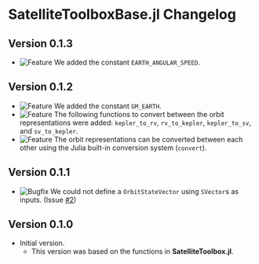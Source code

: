 SatelliteToolboxBase.jl Changelog
=================================

Version 0.1.3
-------------

- ![Feature][badge-feature] We added the constant `EARTH_ANGULAR_SPEED`.

Version 0.1.2
-------------

- ![Feature][badge-feature] We added the constant `GM_EARTH`.
- ![Feature][badge-feature] The following functions to convert between the orbit
  representations were added: `kepler_to_rv`, `rv_to_kepler`, `kepler_to_sv`, and
  `sv_to_kepler`.
- ![Feature][badge-feature] The orbit representations can be converted between each other
  using the Julia built-in conversion system (`convert`).

Version 0.1.1
-------------

- ![Bugfix][badge-bugfix] We could not define a `OrbitStateVector` using `SVector`s as
  inputs. (Issue [#2][gh-issue-2])

Version 0.1.0
-------------

- Initial version.
  - This version was based on the functions in **SatelliteToolbox.jl**.

[badge-breaking]: https://img.shields.io/badge/BREAKING-red.svg
[badge-deprecation]: https://img.shields.io/badge/Deprecation-orange.svg
[badge-feature]: https://img.shields.io/badge/Feature-green.svg
[badge-enhancement]: https://img.shields.io/badge/Enhancement-blue.svg
[badge-bugfix]: https://img.shields.io/badge/Bugfix-purple.svg
[badge-info]: https://img.shields.io/badge/Info-gray.svg

[gh-issue-2]: https://github.com/JuliaSpace/SatelliteToolboxBase.jl/issues/2
